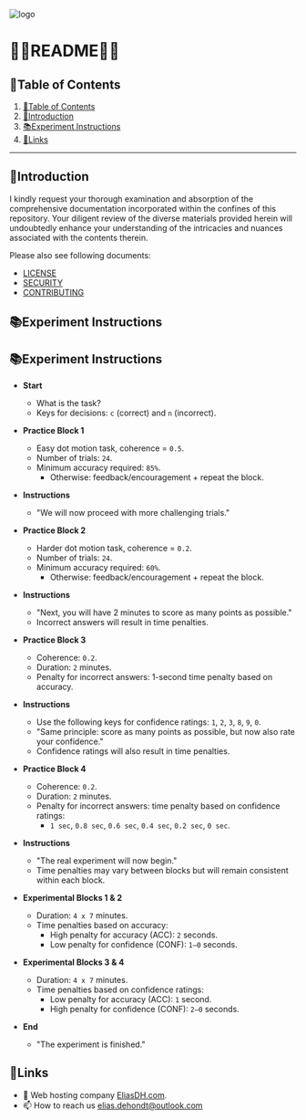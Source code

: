 ![logo](https://eliasdh.com/assets/media/images/logo-github.png)
# 💙🤍README🤍💙

## 📘Table of Contents

1. [📘Table of Contents](#📘table-of-contents)
2. [🖖Introduction](#🖖introduction)
3. [📚Experiment Instructions](#📚experiment-instructions)
4. [🔗Links](#🔗links)

---

## 🖖Introduction

I kindly request your thorough examination and absorption of the comprehensive documentation incorporated within the confines of this repository. Your diligent review of the diverse materials provided herein will undoubtedly enhance your understanding of the intricacies and nuances associated with the contents therein.

Please also see following documents:
- [LICENSE](LICENSE.md)
- [SECURITY](SECURITY.md)
- [CONTRIBUTING](CONTRIBUTING.md)

## 📚Experiment Instructions

## 📚Experiment Instructions

- **Start**
    - What is the task?
    - Keys for decisions: `c` (correct) and `n` (incorrect).

- **Practice Block 1**
    - Easy dot motion task, coherence = `0.5`.
    - Number of trials: `24`.
    - Minimum accuracy required: `85%`.
        - Otherwise: feedback/encouragement + repeat the block.

- **Instructions**
    - "We will now proceed with more challenging trials."

- **Practice Block 2**
    - Harder dot motion task, coherence = `0.2`.
    - Number of trials: `24`.
    - Minimum accuracy required: `60%`.
        - Otherwise: feedback/encouragement + repeat the block.

- **Instructions**
    - "Next, you will have 2 minutes to score as many points as possible."
    - Incorrect answers will result in time penalties.

- **Practice Block 3**
    - Coherence: `0.2`.
    - Duration: `2` minutes.
    - Penalty for incorrect answers: 1-second time penalty based on accuracy.

- **Instructions**
    - Use the following keys for confidence ratings: `1`, `2`, `3`, `8`, `9`, `0`.
    - "Same principle: score as many points as possible, but now also rate your confidence."
    - Confidence ratings will also result in time penalties.

- **Practice Block 4**
    - Coherence: `0.2`.
    - Duration: `2` minutes.
    - Penalty for incorrect answers: time penalty based on confidence ratings:
        - `1 sec`, `0.8 sec`, `0.6 sec`, `0.4 sec`, `0.2 sec`, `0 sec`.

- **Instructions**
    - "The real experiment will now begin."
    - Time penalties may vary between blocks but will remain consistent within each block.

- **Experimental Blocks 1 & 2**
    - Duration: `4 x 7` minutes.
    - Time penalties based on accuracy:
        - High penalty for accuracy (ACC): `2` seconds.
        - Low penalty for confidence (CONF): `1–0` seconds.

- **Experimental Blocks 3 & 4**
    - Duration: `4 x 7` minutes.
    - Time penalties based on confidence ratings:
        - Low penalty for accuracy (ACC): `1` second.
        - High penalty for confidence (CONF): `2–0` seconds.

- **End**
    - "The experiment is finished."

## 🔗Links
- 👯 Web hosting company [EliasDH.com](https://eliasdh.com).
- 📫 How to reach us elias.dehondt@outlook.com